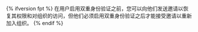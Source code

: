 {% ifversion fpt %}
在用户启用双重身份验证之前，您可以向他们发送邀请以恢复其权限和对组织的访问，但他们必须启用双重身份验证之后才能接受邀请以重新加入组织。
{% endif %}
